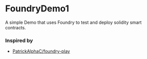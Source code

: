 # FoundryDemo1

A simple Demo that uses Foundry to test and deploy solidity smart contracts.

### Inspired by
- [PatrickAlphaC/foundry-play](https://github.com/PatrickAlphaC/foundry-play)